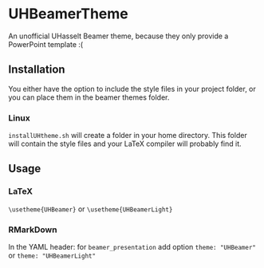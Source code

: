 # UHBeamerTheme
An unofficial UHasselt Beamer theme, because they only provide a PowerPoint template :(

## Installation
  
  You either have the option to include the style files in your project folder, or you can place them in the beamer themes folder.

  ### Linux

  `installUHtheme.sh` will create a folder in your home directory. This folder will contain the style files and your LaTeX compiler will probably find it.

## Usage

  ### LaTeX

  `\usetheme{UHBeamer}` or `\usetheme{UHBeamerLight}`

  ### RMarkDown

  In the YAML header: for `beamer_presentation` add option `theme: "UHBeamer"` or `theme: "UHBeamerLight"`
